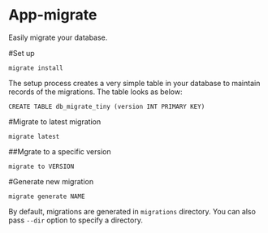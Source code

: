 App-migrate
===========

Easily migrate your database.

#Set up

`migrate install`

The setup process creates a very simple table in your database to maintain
records of the migrations. The table looks as below:

`CREATE TABLE db_migrate_tiny (version INT PRIMARY KEY)`

#Migrate to latest migration

`migrate latest`

##Mgrate to a specific version

`migrate to VERSION`

#Generate new migration

`migrate generate NAME`

By default, migrations are generated in `migrations` directory. You can also
pass `--dir` option to specify a directory.
